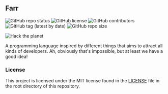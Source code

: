 ## Farr

![GitHub repo status](https://img.shields.io/badge/status-active-green?style=flat)
![GitHub license](https://img.shields.io/github/license/sheikhartin/farr)
![GitHub contributors](https://img.shields.io/github/contributors/sheikhartin/farr)
![GitHub tag (latest by date)](https://img.shields.io/github/v/tag/sheikhartin/farr)
![GitHub repo size](https://img.shields.io/github/repo-size/sheikhartin/farr)

![Hack the planet](https://media.giphy.com/media/7ALOsHTCDT5fi/giphy.gif)

A programming language inspired by different things that aims to attract all kinds of developers. Ah, obviously that's impossible, but at least we have a good idea!

### License

This project is licensed under the MIT license found in the [LICENSE](LICENSE) file in the root directory of this repository.
